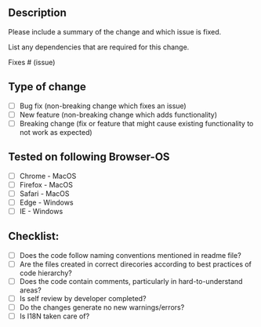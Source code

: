 ## Description

Please include a summary of the change and which issue is fixed. 

List any dependencies that are required for this change.

Fixes # (issue)

## Type of change

- [ ] Bug fix (non-breaking change which fixes an issue)
- [ ] New feature (non-breaking change which adds functionality)
- [ ] Breaking change (fix or feature that might cause existing functionality to not work as expected)

## Tested on following Browser-OS

- [ ] Chrome - MacOS
- [ ] Firefox - MacOS
- [ ] Safari - MacOS
- [ ] Edge - Windows
- [ ] IE - Windows

## Checklist:

- [ ] Does the code follow naming conventions mentioned in readme file?
- [ ] Are the files created in correct direcories according to best practices of code hierarchy? 
- [ ] Does the code contain comments, particularly in hard-to-understand areas?
- [ ] Is self review by developer completed?
- [ ] Do the changes generate no new warnings/errors?
- [ ] Is I18N taken care of?
